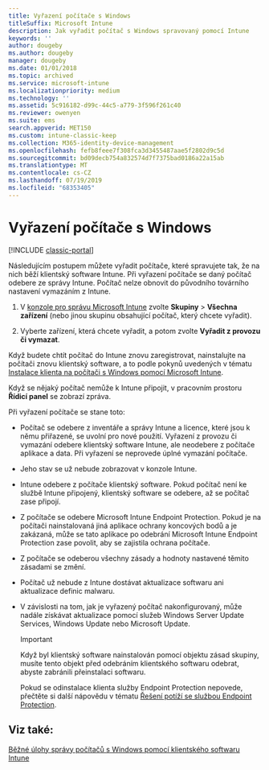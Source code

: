 ```yaml
---
title: Vyřazení počítače s Windows
titleSuffix: Microsoft Intune
description: Jak vyřadit počítač s Windows spravovaný pomocí Intune
keywords: ''
author: dougeby
ms.author: dougeby
manager: dougeby
ms.date: 01/01/2018
ms.topic: archived
ms.service: microsoft-intune
ms.localizationpriority: medium
ms.technology: ''
ms.assetid: 5c916182-d99c-44c5-a779-3f596f261c40
ms.reviewer: owenyen
ms.suite: ems
search.appverid: MET150
ms.custom: intune-classic-keep
ms.collection: M365-identity-device-management
ms.openlocfilehash: fefb8feee7f308fca3d3455487aae5f2802d9c5d
ms.sourcegitcommit: bd09decb754a832574d7f7375bad0186a22a15ab
ms.translationtype: MT
ms.contentlocale: cs-CZ
ms.lasthandoff: 07/19/2019
ms.locfileid: "68353405"
---
```

# <a name="retire-a-windows-pc"></a>Vyřazení počítače s Windows

[!INCLUDE [classic-portal](includes/classic-portal.md)]

Následujícím postupem můžete vyřadit počítače, které spravujete tak, že na nich běží klientský software Intune. Při vyřazení počítače se daný počítač odebere ze správy Intune. Počítač nelze obnovit do původního továrního nastavení vymazáním z Intune.

1. V [konzole pro správu Microsoft Intune](https://manage.microsoft.com/) zvolte **Skupiny** &gt; **Všechna zařízení** (nebo jinou skupinu obsahující počítač, který chcete vyřadit).

2. Vyberte zařízení, která chcete vyřadit, a potom zvolte **Vyřadit z provozu či vymazat**.

Když budete chtít počítač do Intune znovu zaregistrovat, nainstalujte na počítači znovu klientský software, a to podle pokynů uvedených v tématu [Instalace klienta na počítači s Windows pomocí Microsoft Intune](install-the-windows-pc-client-with-microsoft-intune.md).

Když se nějaký počítač nemůže k Intune připojit, v pracovním prostoru **Řídicí panel** se zobrazí zpráva.

Při vyřazení počítače se stane toto:

- Počítač se odebere z inventáře a správy Intune a licence, které jsou k němu přiřazené, se uvolní pro nové použití. Vyřazení z provozu či vymazání odebere klientský software Intune, ale neodebere z počítače aplikace a data. Při vyřazení se neprovede úplné vymazání počítače.

- Jeho stav se už nebude zobrazovat v konzole Intune.

- Intune odebere z počítače klientský software. Pokud počítač není ke službě Intune připojený, klientský software se odebere, až se počítač zase připojí.

- Z počítače se odebere Microsoft Intune Endpoint Protection. Pokud je na počítači nainstalovaná jiná aplikace ochrany koncových bodů a je zakázaná, může se tato aplikace po odebrání Microsoft Intune Endpoint Protection zase povolit, aby se zajistila ochrana počítače.

- Z počítače se odeberou všechny zásady a hodnoty nastavené těmito zásadami se změní.

- Počítač už nebude z Intune dostávat aktualizace softwaru ani aktualizace definic malwaru.

- V závislosti na tom, jak je vyřazený počítač nakonfigurovaný, může nadále získávat aktualizace pomocí služeb Windows Server Update Services, Windows Update nebo Microsoft Update.

    > [!IMPORTANT]
    > Když byl klientský software nainstalován pomocí objektu zásad skupiny, musíte tento objekt před odebráním klientského softwaru odebrat, abyste zabránili přeinstalaci softwaru.

    Pokud se odinstalace klienta služby Endpoint Protection nepovede, přečtěte si další nápovědu v tématu [Řešení potíží se službou Endpoint Protection](/intune/troubleshoot-endpoint-protection-in-microsoft-intune).

## <a name="see-also"></a>Viz také:

[Běžné úlohy správy počítačů s Windows pomocí klientského softwaru Intune](common-windows-pc-management-tasks-with-the-microsoft-intune-computer-client.md)
